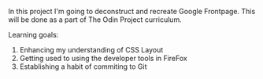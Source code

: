 In this project I'm going to deconstruct and recreate Google Frontpage.
This will be done as a part of The Odin Project curriculum.

Learning goals:
1. Enhancing my understanding of CSS Layout
2. Getting used to using the developer tools in FireFox
3. Establishing a habit of commiting to Git